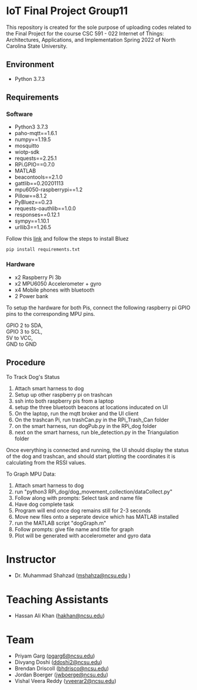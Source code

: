# IoT Final Project Group11

This repository is created for the sole purpose of uploading codes related to the Final Project for the course CSC 591 - 022 Internet of Things: Architectures, Applications, and Implementation Spring 2022 of North Carolina State University.

## Environment
- Python 3.7.3

## Requirements
### Software
- Python3 3.7.3
- paho-mqtt==1.6.1
- numpy==1.19.5
- mosquitto 
- wiotp-sdk
- requests==2.25.1
- RPi.GPIO==0.7.0
- MATLAB
- beacontools==2.1.0
- gattlib==0.20201113
- mpu6050-raspberrypi==1.2
- Pillow==8.1.2
- PyBluez==0.23
- requests-oauthlib==1.0.0
- responses==0.12.1
- sympy==1.10.1
- urllib3==1.26.5


Follow this [link](https://learn.adafruit.com/install-bluez-on-the-raspberry-pi/installation) and follow the steps to install Bluez

```
pip install requirements.txt
```

### Hardware
- x2 Raspberry Pi 3b
- x2 MPU6050 Accelerometer + gyro
- x4 Mobile phones with bluetooth
- 2 Power bank

To setup the hardware for both Pis, connect the following raspberry pi GPIO pins to the corresponding MPU pins.

GPIO 2 to SDA, <br />
GPIO 3 to SCL, <br />
5V to VCC, <br />
GND to GND <br />

## Procedure
To Track Dog's Status
1. Attach smart harness to dog
2. Setup up other raspberry pi on trashcan
3. ssh into both raspberry pis from a laptop
4. setup the three bluetooth beacons at locations inducated on UI
5. On the laptop, run the mqtt broker and the UI client
6. On the trashcan Pi, run trashCan.py in the RPi_Trash_Can folder
7. on the smart harness, run dogPub.py in the RPi_dog folder
8. next on the smart harness, run ble_detection.py in the Triangulation folder

Once everything is connected and running, the UI should display the status of the dog and trashcan, and should start plotting the coordinates it is calculating from the RSSI values.

To Graph MPU Data:
1. Attach smart harness to dog
2. run "python3 RPi_dog/dog_movement_collection/dataCollect.py"
3. Follow along with prompts: Select task and name file
4. Have dog complete task
5. Program will end once dog remains still for 2-3 seconds
6. Move new files onto a seperate device which has MATLAB installed
7. run the MATLAB script "dogGraph.m"
8. Follow prompts: give file name and title for graph
9. Plot will be generated with accelerometer and gyro data

# Instructor
- Dr. Muhammad Shahzad (mshahza@ncsu.edu )

# Teaching Assistants
- Hassan Ali Khan (hakhan@ncsu.edu)

# Team
- Priyam Garg (pgarg6@ncsu.edu)
- Divyang Doshi	(ddoshi2@ncsu.edu)
- Brendan Driscoll (bhdrisco@ncsu.edu)
- Jordan Boerger (jwboerge@ncsu.edu)
- Vishal Veera Reddy (vveerar2@ncsu.edu)
